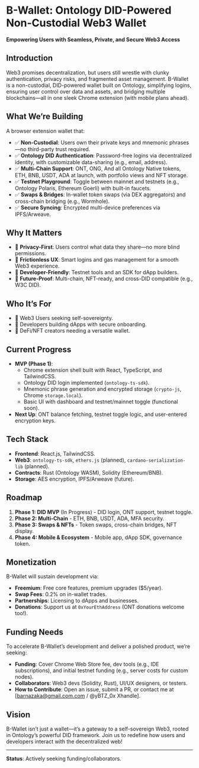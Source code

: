 # B-Wallet: Ontology DID-Powered Non-Custodial Web3 Wallet

**Empowering Users with Seamless, Private, and Secure Web3 Access**

## Introduction
Web3 promises decentralization, but users still wrestle with clunky authentication, privacy risks, and fragmented asset management. B-Wallet is a non-custodial, DID-powered wallet built on Ontology, simplifying logins, ensuring user control over data and assets, and bridging multiple blockchains—all in one sleek Chrome extension (with mobile plans ahead).

## What We’re Building
A browser extension wallet that:
- ✅ **Non-Custodial**: Users own their private keys and mnemonic phrases—no third-party trust required.
- ✅ **Ontology DID Authentication**: Password-free logins via decentralized identity, with customizable data-sharing (e.g., email, address).
- ✅ **Multi-Chain Support**: ONT, ONG, And all Ontology Native tokens, ETH, BNB, USDT, ADA at launch, with portfolio views and NFT storage.
- ✅ **Testnet Playground**: Toggle between mainnet and testnets (e.g., Ontology Polaris, Ethereum Goerli) with built-in faucets.
- ✅ **Swaps & Bridges**: In-wallet token swaps (via DEX aggregators) and cross-chain bridging (e.g., Wormhole).
- ✅ **Secure Syncing**: Encrypted multi-device preferences via IPFS/Arweave.

## Why It Matters
- 🔹 **Privacy-First**: Users control what data they share—no more blind permissions.
- 🔹 **Frictionless UX**: Smart logins and gas management for a smooth Web3 experience.
- 🔹 **Developer-Friendly**: Testnet tools and an SDK for dApp builders.
- 🔹 **Future-Proof**: Multi-chain, NFT-ready, and cross-DID compatible (e.g., W3C DID).

## Who It’s For
- 🚀 Web3 Users seeking self-sovereignty.
- 🚀 Developers building dApps with secure onboarding.
- 🚀 DeFi/NFT creators needing a versatile wallet.

## Current Progress
- **MVP (Phase 1)**:
  - Chrome extension shell built with React, TypeScript, and TailwindCSS.
  - Ontology DID login implemented (`ontology-ts-sdk`).
  - Mnemonic phrase generation and encrypted storage (`crypto-js`, Chrome `storage.local`).
  - Basic UI with dashboard and testnet/mainnet toggle (functional soon).
- **Next Up**: ONT balance fetching, testnet toggle logic, and user-entered encryption keys.

## Tech Stack
- **Frontend**: React.js, TailwindCSS.
- **Web3**: `ontology-ts-sdk`, `ethers.js` (planned), `cardano-serialization-lib` (planned).
- **Contracts**: Rust (Ontology WASM), Solidity (Ethereum/BNB).
- **Storage**: AES encryption, IPFS/Arweave (future).

## Roadmap
1. **Phase 1: DID MVP** (In Progress) - DID login, ONT support, testnet toggle.
2. **Phase 2: Multi-Chain** - ETH, BNB, USDT, ADA, MFA security.
3. **Phase 3: Swaps & NFTs** - Token swaps, cross-chain bridges, NFT display.
4. **Phase 4: Mobile & Ecosystem** - Mobile app, dApp SDK, governance token.

## Monetization
B-Wallet will sustain development via:
- **Freemium**: Free core features, premium upgrades ($5/year).
- **Swap Fees**: 0.2% on in-wallet trades.
- **Partnerships**: Licensing to dApps and businesses.
- **Donations**: Support us at `0xYourEthAddress` (ONT donations welcome too!).

## Funding Needs
To accelerate B-Wallet’s development and deliver a polished product, we’re seeking:
- **Funding**: Cover Chrome Web Store fee, dev tools (e.g., IDE subscriptions), and initial testnet funding (e.g., server costs for custom nodes).
- **Collaborators**: Web3 devs (Solidity, Rust), UI/UX designers, or testers.
- **How to Contribute**: Open an issue, submit a PR, or contact me at [barnazaka@gmail.com.com / @yBTZ_0x Xhandle].

## Vision
B-Wallet isn’t just a wallet—it’s a gateway to a self-sovereign Web3, rooted in Ontology’s powerful DID framework. Join us to redefine how users and developers interact with the decentralized web!

---

**Status**: Actively seeking funding/collaborators.
